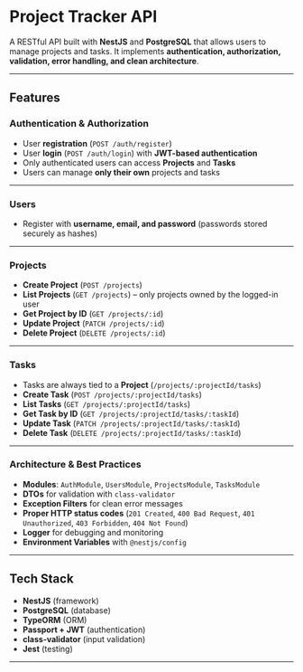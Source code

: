 

# Project Tracker API

A RESTful API built with **NestJS** and **PostgreSQL** that allows users to manage projects and tasks.
It implements **authentication, authorization, validation, error handling, and clean architecture**.

---

## Features

###  Authentication & Authorization

* User **registration** (`POST /auth/register`)
* User **login** (`POST /auth/login`) with **JWT-based authentication**
* Only authenticated users can access **Projects** and **Tasks**
* Users can manage **only their own** projects and tasks

---

###  Users

* Register with **username, email, and password** (passwords stored securely as hashes)

---

###  Projects

* **Create Project** (`POST /projects`)
* **List Projects** (`GET /projects`) – only projects owned by the logged-in user
* **Get Project by ID** (`GET /projects/:id`)
* **Update Project** (`PATCH /projects/:id`)
* **Delete Project** (`DELETE /projects/:id`)

---

###  Tasks

* Tasks are always tied to a **Project** (`/projects/:projectId/tasks`)
* **Create Task** (`POST /projects/:projectId/tasks`)
* **List Tasks** (`GET /projects/:projectId/tasks`)
* **Get Task by ID** (`GET /projects/:projectId/tasks/:taskId`)
* **Update Task** (`PATCH /projects/:projectId/tasks/:taskId`)
* **Delete Task** (`DELETE /projects/:projectId/tasks/:taskId`)

---

###  Architecture & Best Practices

* **Modules**: `AuthModule`, `UsersModule`, `ProjectsModule`, `TasksModule`
* **DTOs** for validation with `class-validator`
* **Exception Filters** for clean error messages
* **Proper HTTP status codes** (`201 Created`, `400 Bad Request`, `401 Unauthorized`, `403 Forbidden`, `404 Not Found`)
* **Logger** for debugging and monitoring
* **Environment Variables** with `@nestjs/config`

---

## Tech Stack

* **NestJS** (framework)
* **PostgreSQL** (database)
* **TypeORM** (ORM)
* **Passport + JWT** (authentication)
* **class-validator** (input validation)
* **Jest** (testing)

---

